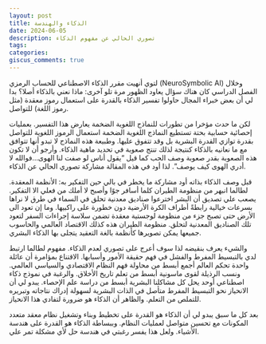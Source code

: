 ```yaml
---
layout: post
title: الذكاء والهندسة
date: 2024-06-05
description: تصوري الحالي عن مفهوم الذكاء
tags:
categories:
giscus_comments: true
---
```


لتوي أنهيت مقرر الذكاء الاصطناعي للحساب الرمزي (NeuroSymbolic AI) وخلال الفصل الدراسي كان هناك سؤال يعاود الظهور مرة تلو آخرى: ماذا نعني بالذكاء أصلا؟ بدا لي أن بعض خبراء المجال حاولوا تفسير الذكاء بالقدرة على استعمال رموز معقدة (مثل رموز اللغة) للتواصل.

 لكن ما حدث مؤخرا من تطورات للنماذج اللغوية الضخمة يعارض هذا التفسير. بعمليات إحصائية حسابية بحتة تستطيع النماذج اللغوية الضخمة استعمال الرموز اللغوية للتواصل بقدرة توازي القدرة البشرية بل وقد تتفوق عليها. وطبيعة هذه النماذج لا تبدو أنها تتوافق مع ما نعانيه بالذكاء كنتيجة لذلك تنتج صعوبة في تحديد ماهية الذكاء. وأرجو أن لا تكون هذه الصعوبة بقدر صعوبة وصف الحب كما قيل “يقول أناس لو صفت لنا الهوى…فوالله لا أدري الهوى كيف يوصف”. لذا أود في هذه المقالة مشاركة تصوري الحالي عن الذكاء.

قبل وصف الذكاء بذاته أود مشاركة ما يخطر في بالي حين التفكير به: الأنظمة المعقدة. لطالما انبهر من منظومة الطيران كلما أسافر جوًا وأصبح لا أملك من فعلي الا التفكير. يصعب علي تصديق أن البشر اخترعوا صناديق معدنية تحلق في السماء في طرق لا نراها بسرعات خيالية رابطةً أطراف الكرة الأرضية دون خطورة على راكبيها. وما إن تعود الى الأرض حتى تصبح جزء من منظومة لوجستية معقدة تضمن سلاسة إجراءات السفر لتعود تلك الصناديق المعدنية لتحلق. منظومة الطيران هذه كذلك الاقتصاد العالمي والحاسوب جميعها يمكن تصويرها كأنظمة بالغة التعقيد يتجلى بها الذكاء البشري.

والشيء يعرف بنقيضه لذا سوف أعرج على تصوري لعدم الذكاء. مفهوم لطالما ارتبط لدي بالتبسيط المفرط والفشل في فهم حقيقة الأمور وأسبابها. الاقتناع بمؤامرة أن عائلة واحدة تحكم العالم أجمع أبسط من محاولة فهم النظام الاقتصادي والسياسي العالمي. ونسب الرذيلة لقوى ماسونية أبسط من تعلم تاريخ الأخلاق. والرغبة في نموذج ذكاء اصطناعي أوحد يحل كل مشاكلنا البشرية أبسط من دراسة علم الإحصاء. يبدو لي أن الانحياز نحو التبسيط المفرط متأصل في الذات البشرية لسهولة إدراك نتاجاته وتبريره للتملص من التعلم. والظاهر أن الذكاء هو ضرورة لتفادي هذا الانحياز.

بعد كل ما سبق يبدو لي أن الذكاء هو القدرة على تخطيط وبناء وتشغيل نظام معقد متعدد المكونات مع تحسين متواصل لعمليات النظام. وببساطة الذكاء هو القدرة على هندسة الأشياء. ولعل هذا يفسر رغبتي في هندسة حل لأي مشكلة تمر علي. 
